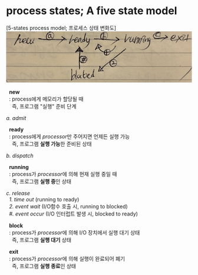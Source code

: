 # process states; A five state model

[5-states process model; 프로세스 상태 변화도]
![A-five-state-model](./image/A-five-state-model.png)

&nbsp; **new**
<br> &nbsp; : process에게 메모리가 할당될 때 
<br> &nbsp; &nbsp; 즉, 프로그램 "실행" 준비 단계

*a. admit*

&nbsp; **ready**
<br> &nbsp; : process에게 *processor*만 주어지면 언제든 실행 가능 
<br> &nbsp; &nbsp; 즉, 프로그램 **실행 가능**한 준비된 상태

*b. dispatch*

&nbsp; **running**
<br> &nbsp; : process가 *processor*에 의해 현재 실행 중일 때 
<br> &nbsp; &nbsp; 즉, 프로그램 **실행 중**인 상태

*c. release*
<br> &nbsp; *1. time out* (running to ready)
<br> &nbsp; *2. event wait* (I/O함수 호출 시, running to blocked)
<br> &nbsp; *#. event occur* (I/O 인터럽트 발생 시, blocked to ready)


&nbsp; **block**
<br> &nbsp; : process가 *processor*에 의해 I/O 장치에서 실행 대기 상태
<br> &nbsp; &nbsp; 즉, 프로그램 **실행 대기** 상태

&nbsp; **exit**
<br> &nbsp; : process가 *processor*에 의해 실행이 완료되어 폐기 
<br> &nbsp; &nbsp; 즉, 프로그램 **실행 종료**인 상태